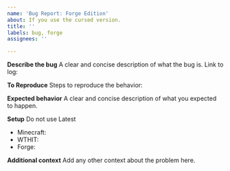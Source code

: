```yaml
---
name: 'Bug Report: Forge Edition'
about: If you use the cursed version.
title: ''
labels: bug, forge
assignees: ''

---
```


**Describe the bug**
A clear and concise description of what the bug is.
Link to log:

**To Reproduce**
Steps to reproduce the behavior:

**Expected behavior**
A clear and concise description of what you expected to happen.

**Setup**
Do not use Latest
- Minecraft:
- WTHIT:
- Forge:

**Additional context**
Add any other context about the problem here.

